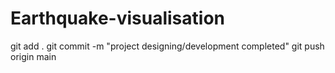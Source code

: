 # Earthquake-visualisation
git add .
git commit -m "project designing/development completed"
git push origin main
